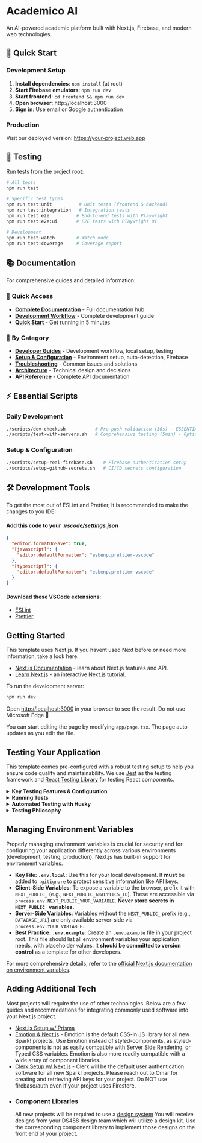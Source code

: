 # Academico AI

An AI-powered academic platform built with Next.js, Firebase, and modern web technologies.

## 🚀 Quick Start

### Development Setup

1. **Install dependencies**: `npm install` (at root)
2. **Start Firebase emulators**: `npm run dev`
3. **Start frontend**: `cd frontend && npm run dev`
4. **Open browser**: http://localhost:3000
5. **Sign in**: Use email or Google authentication

### Production

Visit our deployed version: https://your-project.web.app

## 🧪 Testing

Run tests from the project root:

```bash
# All tests
npm run test

# Specific test types
npm run test:unit          # Unit tests (frontend & backend)
npm run test:integration   # Integration tests
npm run test:e2e          # End-to-end tests with Playwright
npm run test:e2e:ui       # E2E tests with Playwright UI

# Development
npm run test:watch        # Watch mode
npm run test:coverage     # Coverage report
```

## 📚 Documentation

For comprehensive guides and detailed information:

### 🚀 **Quick Access**

- **[Complete Documentation](./docs/)** - Full documentation hub
- **[Development Workflow](./docs/developer/DETAILED_DEVELOPMENT_WORKFLOW.md)** - Complete development guide
- **[Quick Start](./docs/getting-started/quick-start.md)** - Get running in 5 minutes

### 📁 **By Category**

- **[Developer Guides](./docs/developer/)** - Development workflow, local setup, testing
- **[Setup & Configuration](./docs/setup/)** - Environment setup, auto-detection, Firebase
- **[Troubleshooting](./docs/troubleshooting/)** - Common issues and solutions
- **[Architecture](./docs/architecture/)** - Technical design and decisions
- **[API Reference](./docs/api/)** - Complete API documentation

## ⚡ **Essential Scripts**

### **Daily Development**

```bash
./scripts/dev-check.sh           # Pre-push validation (30s) - ESSENTIAL
./scripts/test-with-servers.sh   # Comprehensive testing (5min) - Optional
```

### **Setup & Configuration**

```bash
./scripts/setup-real-firebase.sh    # Firebase authentication setup
./scripts/setup-github-secrets.sh   # CI/CD secrets configuration
```

## 🛠 Development Tools

To get the most out of ESLint and Prettier, It is recommended to make the changes to you IDE:

#### Add this code to your _.vscode/settings.json_

```json
{
  "editor.formatOnSave": true,
  "[javascript]": {
    "editor.defaultFormatter": "esbenp.prettier-vscode"
  },
  "[typescript]": {
    "editor.defaultFormatter": "esbenp.prettier-vscode"
  }
}
```

#### Download these VSCode extensions:

- [ESLint](https://marketplace.visualstudio.com/items?itemName=dbaeumer.vscode-eslint)
- [Prettier](https://marketplace.visualstudio.com/items?itemName=esbenp.prettier-vscode)

## Getting Started

This template uses Next.js. If you havent used Next before or need more information, take a look here:

- [Next.js Documentation](https://nextjs.org/docs) - learn about Next.js features and API.
- [Learn Next.js](https://nextjs.org/learn) - an interactive Next.js tutorial.

To run the development server:

```bash
npm run dev
```

Open [http://localhost:3000](http://localhost:3000) in your browser to see the result. Do not use Microsoft Edge 🤮

You can start editing the page by modifying `app/page.tsx`. The page auto-updates as you edit the file.

## Testing Your Application

This template comes pre-configured with a robust testing setup to help you ensure code quality and maintainability. We use [Jest](https://jestjs.io/) as the testing framework and [React Testing Library](https://testing-library.com/docs/react-testing-library/intro/) for testing React components.

<details>
  <summary><strong>Key Testing Features & Configuration</strong></summary>

#### Integrated Tools

- **Jest:** A delightful JavaScript Testing Framework with a focus on simplicity. It works out of the box for most Next.js projects.
- **React Testing Library (RTL):** Provides light-weight utility functions on top of `react-dom` and `react-dom/test-utils`, in a way that encourages better testing practices. Its primary guiding principle is: _"The more your tests resemble the way your software is used, the more confidence they can give you."_
- **`@testing-library/jest-dom`:** Custom Jest matchers to extend Jest with useful assertions for DOM states (e.g., `toBeInTheDocument()`, `toHaveClass()`).

#### Configuration Files

- **`jest.config.ts`:** The main configuration file for Jest. It defines how Jest discovers and runs your tests, what environment to use (e.g., `jsdom` for browser-like environment), and any transformations needed (e.g., using `ts-node` for TypeScript).
- **`jest.setup.ts`:** This file is run before each test suite. It's used for global test setup, such as importing `@testing-library/jest-dom` to make its matchers available in all tests, or for setting up global mocks (like the `window.matchMedia` mock included in this template).

#### Test File Location

- Tests are co-located with the components or modules they are testing. For example, tests for `MyComponent.tsx` would typically be in a file named `MyComponent.test.tsx` within the same directory. This makes it easy to find and manage tests alongside the code they cover. Our `jest.config.ts` is set up to discover these `*.test.tsx` (and `*.test.ts`) files.

</details>

<details>
  <summary><strong>Running Tests</strong></summary>

You can run your tests using the following npm scripts:

- **`npm test`**: Runs all tests once. This is also the command used by the automated pre-commit and pre-push hooks.
  ```bash
  npm test
  ```
- **`npm run test:watch`**: Runs tests in watch mode. Jest will re-run tests related to changed files, which is very useful during development.
  ```bash
  npm run test:watch
  ```
- **`npm run test:coverage`**: Runs all tests and generates a code coverage report. This helps you see what percentage of your codebase is covered by tests. The report will be generated in a `coverage/` directory.
  ```bash
  npm run test:coverage
  ```
  </details>

<details>
  <summary><strong>Automated Testing with Husky</strong></summary>

To maintain code quality and prevent regressions, this template uses [Husky](https://typicode.github.io/husky/) to manage Git hooks. The following hooks are configured:

- **`pre-commit`**: Before any commit is finalized, this hook runs:

  1.  `npx lint-staged`: Lints and formats staged files (`*.{js,jsx,ts,tsx}`) using ESLint and Prettier.
  2.  `npm test`: Runs the entire test suite.
      If either linting/formatting fails or any test fails, the commit will be aborted, allowing you to fix the issues before committing.

- **`pre-push`**: Before any push to a remote repository, this hook runs:
  1.  `npm test`: Runs the entire test suite.
      If any test fails, the push will be aborted.

This ensures that your codebase remains well-formatted, lint-free, and that all tests are passing before changes are shared or integrated.

</details>

<details>
  <summary><strong>Testing Philosophy</strong></summary>

- **Focus on User Behavior:** Write tests that verify the functionality of your components from a user's perspective. React Testing Library encourages this by providing utilities to query and interact with the DOM in a way similar to how a user would.
- **Unit & Integration Tests:** Aim for a healthy mix of unit tests (testing individual functions or components in isolation) and integration tests (testing how multiple components work together).
- **Confidence, Not Coverage Alone:** While code coverage is a useful metric, the primary goal of testing is to give you confidence that your application works as expected. Prioritize tests that cover critical user flows and complex logic.
- **Readable and Maintainable Tests:** Write clear, concise, and well-structured tests. Like your application code, test code should also be maintainable.
</details>

## Managing Environment Variables

Properly managing environment variables is crucial for security and for configuring your application differently across various environments (development, testing, production). Next.js has built-in support for environment variables.

- **Key File: `.env.local`**: Use this for your local development. It **must** be added to `.gitignore` to protect sensitive information like API keys.
- **Client-Side Variables**: To expose a variable to the browser, prefix it with `NEXT_PUBLIC_` (e.g., `NEXT_PUBLIC_ANALYTICS_ID`). These are accessible via `process.env.NEXT_PUBLIC_YOUR_VARIABLE`. **Never store secrets in `NEXT_PUBLIC_` variables.**
- **Server-Side Variables**: Variables without the `NEXT_PUBLIC_` prefix (e.g., `DATABASE_URL`) are only available server-side via `process.env.YOUR_VARIABLE`.
- **Best Practice: `.env.example`**: Create an `.env.example` file in your project root. This file should list all environment variables your application needs, with placeholder values. It **should be committed to version control** as a template for other developers.

For more comprehensive details, refer to the [official Next.js documentation on environment variables](https://nextjs.org/docs/pages/building-your-application/configuring/environment-variables).

## Adding Additional Tech

Most projects will require the use of other technologies. Below are a few guides and recommedations for integrating commonly used software into your Next.js project.

- [Next.js Setup w/ Prisma](https://www.dhiwise.com/post/the-ultimate-guide-to-next-js-prisma-setup)
- [Emotion & Next.js](https://www.dhiwise.com/post/implementing-nextjs-emotions-in-your-project) - Emotion is the default CSS-in JS library for all new Spark! projects. Use Emotion instead of styled-components, as styled-components is not as easily compatible with Server Side Rendering, or Typed CSS variables. Emotion is also more readily compatible with a wide array of component libraries.
- [Clerk Setup w/ Next.js](https://clerk.com/docs/quickstarts/nextjs) - Clerk will be the default user authentication software for all new Spark! projects. Please reach out to Omar for creating and retrieving API keys for your project. Do NOT use firebase/auth even if your project uses Firestore.
- ### Component Libraries
  All new projects will be required to use a [design system](https://www.figma.com/blog/design-systems-101-what-is-a-design-system/) You will receive designs from your DS488 design team which will utilize a design kit. Use the corresponding component library to implement those designs on the front end of your project.
